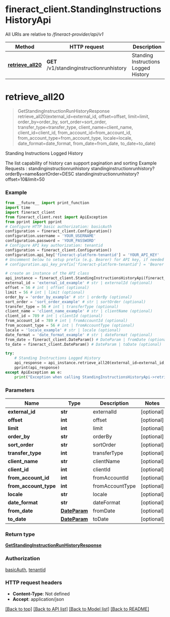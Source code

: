 # fineract_client.StandingInstructionsHistoryApi

All URIs are relative to */fineract-provider/api/v1*

Method | HTTP request | Description
------------- | ------------- | -------------
[**retrieve_all20**](StandingInstructionsHistoryApi.md#retrieve_all20) | **GET** /v1/standinginstructionrunhistory | Standing Instructions Logged History

# **retrieve_all20**
> GetStandingInstructionRunHistoryResponse retrieve_all20(external_id=external_id, offset=offset, limit=limit, order_by=order_by, sort_order=sort_order, transfer_type=transfer_type, client_name=client_name, client_id=client_id, from_account_id=from_account_id, from_account_type=from_account_type, locale=locale, date_format=date_format, from_date=from_date, to_date=to_date)

Standing Instructions Logged History

The list capability of history can support pagination and sorting   Example Requests :  standinginstructionrunhistory  standinginstructionrunhistory?orderBy=name&sortOrder=DESC  standinginstructionrunhistory?offset=10&limit=50

### Example
```python
from __future__ import print_function
import time
import fineract_client
from fineract_client.rest import ApiException
from pprint import pprint
# Configure HTTP basic authorization: basicAuth
configuration = fineract_client.Configuration()
configuration.username = 'YOUR_USERNAME'
configuration.password = 'YOUR_PASSWORD'
# Configure API key authorization: tenantid
configuration = fineract_client.Configuration()
configuration.api_key['fineract-platform-tenantid'] = 'YOUR_API_KEY'
# Uncomment below to setup prefix (e.g. Bearer) for API key, if needed
# configuration.api_key_prefix['fineract-platform-tenantid'] = 'Bearer'

# create an instance of the API class
api_instance = fineract_client.StandingInstructionsHistoryApi(fineract_client.ApiClient(configuration))
external_id = 'external_id_example' # str | externalId (optional)
offset = 56 # int | offset (optional)
limit = 56 # int | limit (optional)
order_by = 'order_by_example' # str | orderBy (optional)
sort_order = 'sort_order_example' # str | sortOrder (optional)
transfer_type = 56 # int | transferType (optional)
client_name = 'client_name_example' # str | clientName (optional)
client_id = 789 # int | clientId (optional)
from_account_id = 789 # int | fromAccountId (optional)
from_account_type = 56 # int | fromAccountType (optional)
locale = 'locale_example' # str | locale (optional)
date_format = 'date_format_example' # str | dateFormat (optional)
from_date = fineract_client.DateParam() # DateParam | fromDate (optional)
to_date = fineract_client.DateParam() # DateParam | toDate (optional)

try:
    # Standing Instructions Logged History
    api_response = api_instance.retrieve_all20(external_id=external_id, offset=offset, limit=limit, order_by=order_by, sort_order=sort_order, transfer_type=transfer_type, client_name=client_name, client_id=client_id, from_account_id=from_account_id, from_account_type=from_account_type, locale=locale, date_format=date_format, from_date=from_date, to_date=to_date)
    pprint(api_response)
except ApiException as e:
    print("Exception when calling StandingInstructionsHistoryApi->retrieve_all20: %s\n" % e)
```

### Parameters

Name | Type | Description  | Notes
------------- | ------------- | ------------- | -------------
 **external_id** | **str**| externalId | [optional] 
 **offset** | **int**| offset | [optional] 
 **limit** | **int**| limit | [optional] 
 **order_by** | **str**| orderBy | [optional] 
 **sort_order** | **str**| sortOrder | [optional] 
 **transfer_type** | **int**| transferType | [optional] 
 **client_name** | **str**| clientName | [optional] 
 **client_id** | **int**| clientId | [optional] 
 **from_account_id** | **int**| fromAccountId | [optional] 
 **from_account_type** | **int**| fromAccountType | [optional] 
 **locale** | **str**| locale | [optional] 
 **date_format** | **str**| dateFormat | [optional] 
 **from_date** | [**DateParam**](.md)| fromDate | [optional] 
 **to_date** | [**DateParam**](.md)| toDate | [optional] 

### Return type

[**GetStandingInstructionRunHistoryResponse**](GetStandingInstructionRunHistoryResponse.md)

### Authorization

[basicAuth](../README.md#basicAuth), [tenantid](../README.md#tenantid)

### HTTP request headers

 - **Content-Type**: Not defined
 - **Accept**: application/json

[[Back to top]](#) [[Back to API list]](../README.md#documentation-for-api-endpoints) [[Back to Model list]](../README.md#documentation-for-models) [[Back to README]](../README.md)

